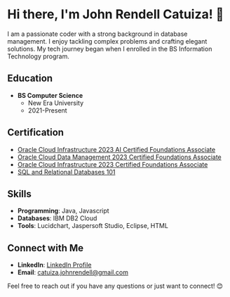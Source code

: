 # Hi there, I'm John Rendell Catuiza! 👋

I am a passionate coder with a strong background in database management. I enjoy tackling complex problems and crafting elegant solutions. My tech journey began when I enrolled in the BS Information Technology program.

## Education

- **BS Computer Science**
  - New Era University
  - 2021-Present

## Certification

- [Oracle Cloud Infrastructure 2023 AI Certified Foundations Associate]([Oracle_Cloud_AI_Certification_Link](https://catalog-education.oracle.com/pls/certview/sharebadge?id=622B83EC25B1124BBEAAA67F78AAF5ED9195B85F1B9AC7B61FEA43F2B83FC5C1))
- [Oracle Cloud Data Management 2023 Certified Foundations Associate](https://catalog-education.oracle.com/pls/certview/sharebadge?id=136F898A0CA0B714376326BC1C64568860260FC1AB080EA8809583171C8D544E)
- [Oracle Cloud Infrastructure 2023 Certified Foundations Associate]([Oracle_Cloud_Infrastructure_Certification_Link](https://catalog-education.oracle.com/pls/certview/sharebadge?id=6F8643777FEF836A05B2394ED56B2E8116D37DC5A336FD389D6F8D77200C8557))
- [SQL and Relational Databases 101](https://courses.cognitiveclass.ai/certificates/962f63d6d5ac48f8a9352b7d46218ec5)

## Skills

- **Programming**: Java, Javascript
- **Databases**: IBM DB2 Cloud
- **Tools**: Lucidchart, Jaspersoft Studio, Eclipse, HTML

## Connect with Me

- **LinkedIn**: [LinkedIn Profile](LinkedIn_Profile_Link)
- **Email**: catuiza.johnrendell@gmail.com

Feel free to reach out if you have any questions or just want to connect! 😊
